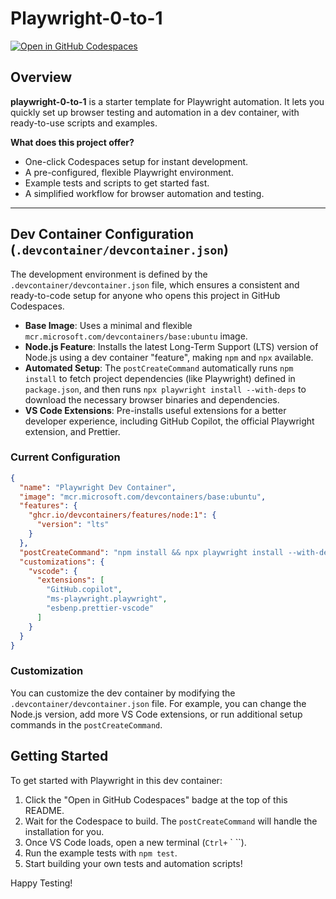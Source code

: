 # Playwright-0-to-1

[![Open in GitHub Codespaces](https://github.com/codespaces/badge.svg)](https://codespaces.new/imshaiknasir/playwright-0-to-1?quickstart=1)

## Overview

**playwright-0-to-1** is a starter template for Playwright automation. It lets you quickly set up browser testing and automation in a dev container, with ready-to-use scripts and examples.

**What does this project offer?**
- One-click Codespaces setup for instant development.
- A pre-configured, flexible Playwright environment.
- Example tests and scripts to get started fast.
- A simplified workflow for browser automation and testing.

---

## Dev Container Configuration (`.devcontainer/devcontainer.json`)

The development environment is defined by the `.devcontainer/devcontainer.json` file, which ensures a consistent and ready-to-code setup for anyone who opens this project in GitHub Codespaces.

- **Base Image**: Uses a minimal and flexible `mcr.microsoft.com/devcontainers/base:ubuntu` image.
- **Node.js Feature**: Installs the latest Long-Term Support (LTS) version of Node.js using a dev container "feature", making `npm` and `npx` available.
- **Automated Setup**: The `postCreateCommand` automatically runs `npm install` to fetch project dependencies (like Playwright) defined in `package.json`, and then runs `npx playwright install --with-deps` to download the necessary browser binaries and dependencies.
- **VS Code Extensions**: Pre-installs useful extensions for a better developer experience, including GitHub Copilot, the official Playwright extension, and Prettier.

### Current Configuration

```json
{
  "name": "Playwright Dev Container",
  "image": "mcr.microsoft.com/devcontainers/base:ubuntu",
  "features": {
    "ghcr.io/devcontainers/features/node:1": {
      "version": "lts"
    }
  },
  "postCreateCommand": "npm install && npx playwright install --with-deps",
  "customizations": {
    "vscode": {
      "extensions": [
        "GitHub.copilot",
        "ms-playwright.playwright",
        "esbenp.prettier-vscode"
      ]
    }
  }
}
```

### Customization

You can customize the dev container by modifying the `.devcontainer/devcontainer.json` file. For example, you can change the Node.js version, add more VS Code extensions, or run additional setup commands in the `postCreateCommand`.

## Getting Started

To get started with Playwright in this dev container:

1.  Click the "Open in GitHub Codespaces" badge at the top of this README.
2.  Wait for the Codespace to build. The `postCreateCommand` will handle the installation for you.
3.  Once VS Code loads, open a new terminal (`Ctrl+` \` ``).
4.  Run the example tests with `npm test`.
5.  Start building your own tests and automation scripts!

Happy Testing!
